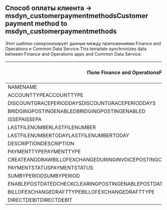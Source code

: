 ## <a name="customer-payment-method-to-msdyn_customerpaymentmethods"></a><span data-ttu-id="31f94-101">Способ оплаты клиента -> msdyn_customerpaymentmethods</span><span class="sxs-lookup"><span data-stu-id="31f94-101">Customer payment method to msdyn_customerpaymentmethods</span></span>

<span data-ttu-id="31f94-102">Этот шаблон синхронизирует данные между приложениями Finance and Operations и Common Data Service.</span><span class="sxs-lookup"><span data-stu-id="31f94-102">This template synchronizes data between Finance and Operations apps and Common Data Service.</span></span>

<span data-ttu-id="31f94-103">Поле Finance and Operations</span><span class="sxs-lookup"><span data-stu-id="31f94-103">Finance and Operations field</span></span> | <span data-ttu-id="31f94-104">Тип сопоставления</span><span class="sxs-lookup"><span data-stu-id="31f94-104">Map type</span></span> | <span data-ttu-id="31f94-105">Другое поле Dynamics 365</span><span class="sxs-lookup"><span data-stu-id="31f94-105">Other Dynamics 365 field</span></span> | <span data-ttu-id="31f94-106">Значение по умолчанию</span><span class="sxs-lookup"><span data-stu-id="31f94-106">Default value</span></span>
---|---|---|---
<span data-ttu-id="31f94-107">NAME</span><span class="sxs-lookup"><span data-stu-id="31f94-107">NAME</span></span> | = | <span data-ttu-id="31f94-108">msdyn_name</span><span class="sxs-lookup"><span data-stu-id="31f94-108">msdyn_name</span></span> | 
<span data-ttu-id="31f94-109">ACCOUNTTYPE</span><span class="sxs-lookup"><span data-stu-id="31f94-109">ACCOUNTTYPE</span></span> | >< | <span data-ttu-id="31f94-110">msdyn_accounttype</span><span class="sxs-lookup"><span data-stu-id="31f94-110">msdyn_accounttype</span></span> | 
<span data-ttu-id="31f94-111">DISCOUNTGRACEPERIODDAYS</span><span class="sxs-lookup"><span data-stu-id="31f94-111">DISCOUNTGRACEPERIODDAYS</span></span> | = | <span data-ttu-id="31f94-112">msdyn_discountgraceperioddays</span><span class="sxs-lookup"><span data-stu-id="31f94-112">msdyn_discountgraceperioddays</span></span> | 
<span data-ttu-id="31f94-113">BRIDGINGPOSTINGENABLED</span><span class="sxs-lookup"><span data-stu-id="31f94-113">BRIDGINGPOSTINGENABLED</span></span> | >< | <span data-ttu-id="31f94-114">msdyn_bridgingpostingenabled</span><span class="sxs-lookup"><span data-stu-id="31f94-114">msdyn_bridgingpostingenabled</span></span> | 
<span data-ttu-id="31f94-115">ISSEPA</span><span class="sxs-lookup"><span data-stu-id="31f94-115">ISSEPA</span></span> | >< | <span data-ttu-id="31f94-116">msdyn_issepa</span><span class="sxs-lookup"><span data-stu-id="31f94-116">msdyn_issepa</span></span> | 
<span data-ttu-id="31f94-117">LASTFILENUMBER</span><span class="sxs-lookup"><span data-stu-id="31f94-117">LASTFILENUMBER</span></span> | = | <span data-ttu-id="31f94-118">msdyn_lastfilenumber</span><span class="sxs-lookup"><span data-stu-id="31f94-118">msdyn_lastfilenumber</span></span> | 
<span data-ttu-id="31f94-119">LASTFILENUMBERTODAY</span><span class="sxs-lookup"><span data-stu-id="31f94-119">LASTFILENUMBERTODAY</span></span> | = | <span data-ttu-id="31f94-120">msdyn_lastfilenumbertoday</span><span class="sxs-lookup"><span data-stu-id="31f94-120">msdyn_lastfilenumbertoday</span></span> | 
<span data-ttu-id="31f94-121">DESCRIPTION</span><span class="sxs-lookup"><span data-stu-id="31f94-121">DESCRIPTION</span></span> | = | <span data-ttu-id="31f94-122">msdyn_description</span><span class="sxs-lookup"><span data-stu-id="31f94-122">msdyn_description</span></span> | 
<span data-ttu-id="31f94-123">PAYMENTTYPE</span><span class="sxs-lookup"><span data-stu-id="31f94-123">PAYMENTTYPE</span></span> | >< | <span data-ttu-id="31f94-124">msdyn_paymenttype</span><span class="sxs-lookup"><span data-stu-id="31f94-124">msdyn_paymenttype</span></span> | 
<span data-ttu-id="31f94-125">CREATEANDDRAWBILLOFEXCHANGEDURINGINVOICEPOSTING</span><span class="sxs-lookup"><span data-stu-id="31f94-125">CREATEANDDRAWBILLOFEXCHANGEDURINGINVOICEPOSTING</span></span> | >< | <span data-ttu-id="31f94-126">msdyn_invoiceupdate</span><span class="sxs-lookup"><span data-stu-id="31f94-126">msdyn_invoiceupdate</span></span> | 
<span data-ttu-id="31f94-127">PAYMENTSTATUS</span><span class="sxs-lookup"><span data-stu-id="31f94-127">PAYMENTSTATUS</span></span> | >< | <span data-ttu-id="31f94-128">msdyn_paymentstatus</span><span class="sxs-lookup"><span data-stu-id="31f94-128">msdyn_paymentstatus</span></span> | 
<span data-ttu-id="31f94-129">SUMBYPERIOD</span><span class="sxs-lookup"><span data-stu-id="31f94-129">SUMBYPERIOD</span></span> | >< | <span data-ttu-id="31f94-130">msdyn_sumbyperiod</span><span class="sxs-lookup"><span data-stu-id="31f94-130">msdyn_sumbyperiod</span></span> | 
<span data-ttu-id="31f94-131">ENABLEPOSTDATEDCHECKCLEARINGPOSTING</span><span class="sxs-lookup"><span data-stu-id="31f94-131">ENABLEPOSTDATEDCHECKCLEARINGPOSTING</span></span> | >< | <span data-ttu-id="31f94-132">msdyn_enablepostdatescheckclearingposting</span><span class="sxs-lookup"><span data-stu-id="31f94-132">msdyn_enablepostdatescheckclearingposting</span></span> | 
<span data-ttu-id="31f94-133">BILLOFEXCHANGEDRAFTTYPE</span><span class="sxs-lookup"><span data-stu-id="31f94-133">BILLOFEXCHANGEDRAFTTYPE</span></span> | >< | <span data-ttu-id="31f94-134">msdyn_billofexchangedrafttype</span><span class="sxs-lookup"><span data-stu-id="31f94-134">msdyn_billofexchangedrafttype</span></span> | 
<span data-ttu-id="31f94-135">DIRECTDEBIT</span><span class="sxs-lookup"><span data-stu-id="31f94-135">DIRECTDEBIT</span></span> | >< | <span data-ttu-id="31f94-136">msdyn_directdebit</span><span class="sxs-lookup"><span data-stu-id="31f94-136">msdyn_directdebit</span></span> | 
